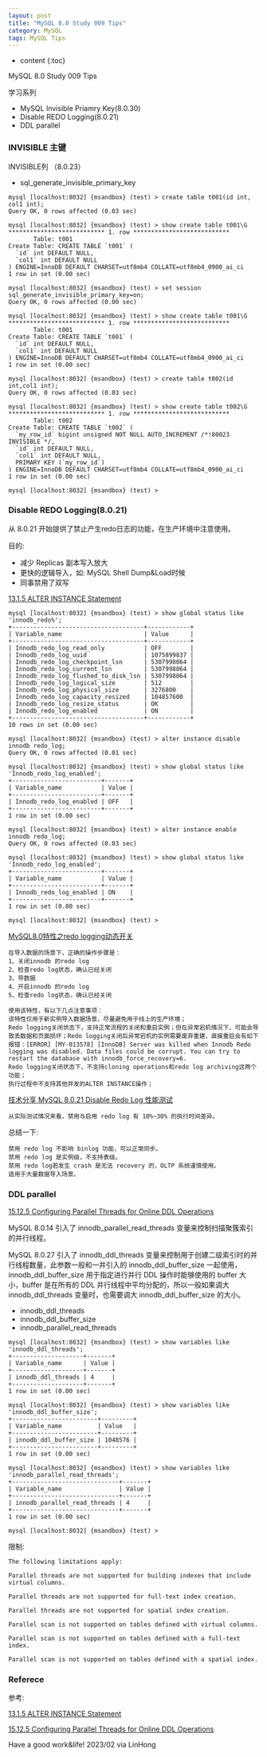 ```yaml
---
layout: post
title: "MySQL 8.0 Study 009 Tips"
category: MySQL
tags: MySQL Tips
---
```


* content
{:toc}

MySQL 8.0 Study 009 Tips

学习系列
- MySQL Invisible Priamry Key(8.0.30)
- Disable REDO Logging(8.0.21)
- DDL parallel



### INVISIBLE 主键

INVISIBLE列 （8.0.23）
- sql_generate_invisible_primary_key

```
mysql [localhost:8032] {msandbox} (test) > create table t001(id int, col1 int);
Query OK, 0 rows affected (0.03 sec)

mysql [localhost:8032] {msandbox} (test) > show create table t001\G
*************************** 1. row ***************************
       Table: t001
Create Table: CREATE TABLE `t001` (
  `id` int DEFAULT NULL,
  `col1` int DEFAULT NULL
) ENGINE=InnoDB DEFAULT CHARSET=utf8mb4 COLLATE=utf8mb4_0900_ai_ci
1 row in set (0.00 sec)

mysql [localhost:8032] {msandbox} (test) > set session sql_generate_invisible_primary_key=on;
Query OK, 0 rows affected (0.00 sec)

mysql [localhost:8032] {msandbox} (test) > show create table t001\G
*************************** 1. row ***************************
       Table: t001
Create Table: CREATE TABLE `t001` (
  `id` int DEFAULT NULL,
  `col1` int DEFAULT NULL
) ENGINE=InnoDB DEFAULT CHARSET=utf8mb4 COLLATE=utf8mb4_0900_ai_ci
1 row in set (0.00 sec)

mysql [localhost:8032] {msandbox} (test) > create table t002(id int,col1 int);
Query OK, 0 rows affected (0.03 sec)

mysql [localhost:8032] {msandbox} (test) > show create table t002\G
*************************** 1. row ***************************
       Table: t002
Create Table: CREATE TABLE `t002` (
  `my_row_id` bigint unsigned NOT NULL AUTO_INCREMENT /*!80023 INVISIBLE */,
  `id` int DEFAULT NULL,
  `col1` int DEFAULT NULL,
  PRIMARY KEY (`my_row_id`)
) ENGINE=InnoDB DEFAULT CHARSET=utf8mb4 COLLATE=utf8mb4_0900_ai_ci
1 row in set (0.00 sec)

mysql [localhost:8032] {msandbox} (test) > 

```

### Disable REDO Logging(8.0.21) 

从 8.0.21 开始提供了禁止产生redo日志的功能，在生产环境中注意使用。

目的:
- 减少 Replicas 副本写入放大
- 更快的逻辑导入，如: MySQL Shell Dump&Load时候
- 同事禁用了双写

[13.1.5 ALTER INSTANCE Statement](https://dev.mysql.com/doc/refman/8.0/en/alter-instance.html)

```
mysql [localhost:8032] {msandbox} (test) > show global status like 'innodb_redo%';
+-------------------------------------+------------+
| Variable_name                       | Value      |
+-------------------------------------+------------+
| Innodb_redo_log_read_only           | OFF        |
| Innodb_redo_log_uuid                | 1075899837 |
| Innodb_redo_log_checkpoint_lsn      | 5307998064 |
| Innodb_redo_log_current_lsn         | 5307998064 |
| Innodb_redo_log_flushed_to_disk_lsn | 5307998064 |
| Innodb_redo_log_logical_size        | 512        |
| Innodb_redo_log_physical_size       | 3276800    |
| Innodb_redo_log_capacity_resized    | 104857600  |
| Innodb_redo_log_resize_status       | OK         |
| Innodb_redo_log_enabled             | ON         |
+-------------------------------------+------------+
10 rows in set (0.00 sec)

mysql [localhost:8032] {msandbox} (test) > alter instance disable innodb redo_log;
Query OK, 0 rows affected (0.01 sec)

mysql [localhost:8032] {msandbox} (test) > show global status like 'Innodb_redo_log_enabled';
+-------------------------+-------+
| Variable_name           | Value |
+-------------------------+-------+
| Innodb_redo_log_enabled | OFF   |
+-------------------------+-------+
1 row in set (0.00 sec)

mysql [localhost:8032] {msandbox} (test) > alter instance enable innodb redo_log;
Query OK, 0 rows affected (0.03 sec)

mysql [localhost:8032] {msandbox} (test) > show global status like 'Innodb_redo_log_enabled';
+-------------------------+-------+
| Variable_name           | Value |
+-------------------------+-------+
| Innodb_redo_log_enabled | ON    |
+-------------------------+-------+
1 row in set (0.00 sec)

mysql [localhost:8032] {msandbox} (test) > 
```

[MySQL8.0特性之redo logging动态开关](https://cloud.tencent.com/developer/article/1700908)

```
在导入数据的场景下，正确的操作步骤是：
1、关闭innodb 的redo log
2、检查redo log状态，确认已经关闭
3、导数据
4、开启innodb 的redo log
5、检查redo log状态，确认已经关闭

使用该特性，有以下几点注意事项：
该特性仅用于新实例导入数据场景，尽量避免用于线上的生产环境；
Redo logging关闭状态下，支持正常流程的关闭和重启实例；但在异常宕机情况下，可能会导致丢数据和页面损坏；Redo logging关闭后异常宕机的实例需要废弃重建，直接重启会有如下报错：[ERROR] [MY-013578] [InnoDB] Server was killed when Innodb Redo logging was disabled. Data files could be corrupt. You can try to restart the database with innodb_force_recovery=6.
Redo logging关闭状态下，不支持cloning operations和redo log archiving这两个功能；
执行过程中不支持其他并发的ALTER INSTANCE操作；
```


[技术分享 MySQL 8.0.21 Disable Redo Log 性能测试](https://www.jianshu.com/p/9a60f0c16e77)

```
从实际测试情况来看，禁用与启用 redo log 有 10%~30% 的执行时间差异。
```

总结一下:

```
禁用 redo log 不影响 binlog 功能，可以正常同步。
禁用 redo log 是实例级，不支持表级。
禁用 redo log若发生 crash 是无法 recovery 的，OLTP 系统谨慎使用。
适用于大量数据导入场景。
```

### DDL parallel

[15.12.5 Configuring Parallel Threads for Online DDL Operations](https://dev.mysql.com/doc/refman/8.0/en/online-ddl-parallel-thread-configuration.html)

MySQL 8.0.14 引入了 innodb_parallel_read_threads 变量来控制扫描聚簇索引的并行线程。

MySQL 8.0.27 引入了 innodb_ddl_threads 变量来控制用于创建二级索引时的并行线程数量，此参数一般和一并引入的 innodb_ddl_buffer_size 一起使用，innodb_ddl_buffer_size 用于指定进行并行 DDL 操作时能够使用的 buffer 大小，buffer 是在所有的 DDL 并行线程中平均分配的，所以一般如果调大 innodb_ddl_threads 变量时，也需要调大 innodb_ddl_buffer_size 的大小。

- innodb_ddl_threads
- innodb_ddl_buffer_size
- innodb_parallel_read_threads 


```
mysql [localhost:8032] {msandbox} (test) > show variables like 'innodb_ddl_threads';
+--------------------+-------+
| Variable_name      | Value |
+--------------------+-------+
| innodb_ddl_threads | 4     |
+--------------------+-------+
1 row in set (0.00 sec)

mysql [localhost:8032] {msandbox} (test) > show variables like 'innodb_ddl_buffer_size';
+------------------------+---------+
| Variable_name          | Value   |
+------------------------+---------+
| innodb_ddl_buffer_size | 1048576 |
+------------------------+---------+
1 row in set (0.00 sec)

mysql [localhost:8032] {msandbox} (test) > show variables like 'innodb_parallel_read_threads';
+------------------------------+-------+
| Variable_name                | Value |
+------------------------------+-------+
| innodb_parallel_read_threads | 4     |
+------------------------------+-------+
1 row in set (0.00 sec)

mysql [localhost:8032] {msandbox} (test) > 
```

限制:
```
The following limitations apply:

Parallel threads are not supported for building indexes that include virtual columns.

Parallel threads are not supported for full-text index creation.

Parallel threads are not supported for spatial index creation.

Parallel scan is not supported on tables defined with virtual columns.

Parallel scan is not supported on tables defined with a full-text index.

Parallel scan is not supported on tables defined with a spatial index.
```

### Referece

参考:


[13.1.5 ALTER INSTANCE Statement](https://dev.mysql.com/doc/refman/8.0/en/alter-instance.html)

[15.12.5 Configuring Parallel Threads for Online DDL Operations](https://dev.mysql.com/doc/refman/8.0/en/online-ddl-parallel-thread-configuration.html)



Have a good work&life! 2023/02 via LinHong


